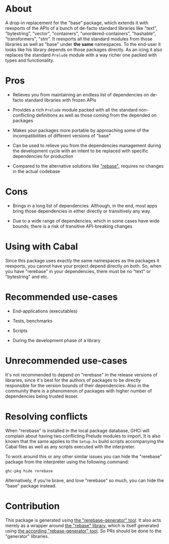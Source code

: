 # About

A drop-in replacement for the "base" package, which extends it with reexports of the APIs of a bunch of de-facto standard libraries like "text", "bytestring", "vector", "containers", "unordered-containers", "hashable", "transformers", "stm". It reexports all the standard modules from those libraries as well as "base" under **the same** namespaces. To the end-user it looks like his library depends on those packages directly. As an icing it also replaces the standard `Prelude` module with a way richer one packed with types and functionality.

# Pros

* Relieves you from maintaining an endless list of dependencies on de-facto standard libraries with frozen APIs

* Provides a rich `Prelude` module packed with all the standard non-conflicting definitions as well as those coming from the depended on packages

* Makes your packages more portable by approaching some of the incompatibilities of different versions of "base"

* Can be used to relieve you from the dependencies management during the development cycle with an intent to be replaced with specific dependencies for production

* Compared to the alternative solutions like ["rebase"](https://github.com/nikita-volkov/rebase), requires no changes in the actual codebase

# Cons

* Brings in a long list of dependencies. Although, in the end, most apps bring those dependencies in either directly or transitively any way.

* Due to a wide range of dependencies, which in some cases have wide bounds, there is a risk of transitive API-breaking changes

# Using with Cabal

Since this package uses exactly the same namespaces as the packages it reexports, you cannot have your project depend directly on both. So, when you have "rerebase" in your dependencies, there must be no "text" or "bytestring" and etc.

# Recommended use-cases

* End-applications (executables)

* Tests, benchmarks

* Scripts

* During the development phase of a library

# Unrecommended use-cases

It's not recommended to depend on "rerebase" in the release versions of libraries, since it's best for the authors of packages to be directly responsible for the version bounds of their dependencies. Also in the community there is a phenomenon of packages with higher number of dependencies being trusted lesser.

# Resolving conflicts

When "rerebase" is installed in the local package database, GHCi will complain about having two conflicting Prelude modules to import. It is also known that the same applies to the `Setup.hs` build scripts accompanying the Cabal files as well as any scripts executed with the interpreter.

To work around this or any other similar issues you can hide the "rerebase" package from the interpreter using the following command:

```
ghc-pkg hide rerebase
```

Alternatively, if you're brave, and love "rerebase" so much, you can hide the "base" package instead.

# Contribution

This package is generated using [the "rerebase-generator" tool](https://github.com/nikita-volkov/rerebase-generator). It also acts merely as a wrapper around [the "rebase" library](https://github.com/nikita-volkov/rebase), which is itself generated using [the according "rebase-generator" tool](https://github.com/nikita-volkov/rebase-generator). So PRs should be done to the "generator" libraries.
